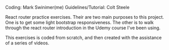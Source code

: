 Coding: Mark Swinimer(me)
Guidelines/Tutorial: Colt Steele

React router practice exercises. Their are two main purposes to this project.
  One is to get some light bootstrap responsiveness.
  The other is to walk through the react router introduction in the Udemy course I've been using.

This exercises is coded from scratch, and then created with the assistance of a series of videos.

